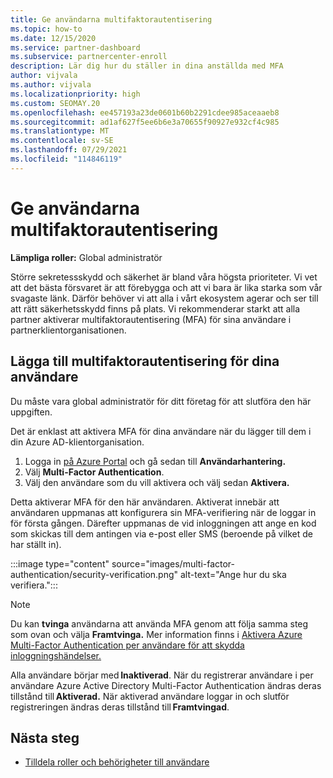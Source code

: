 ```yaml
---
title: Ge användarna multifaktorautentisering
ms.topic: how-to
ms.date: 12/15/2020
ms.service: partner-dashboard
ms.subservice: partnercenter-enroll
description: Lär dig hur du ställer in dina anställda med MFA
author: vijvala
ms.author: vijvala
ms.localizationpriority: high
ms.custom: SEOMAY.20
ms.openlocfilehash: ee457193a23de0601b60b2291cdee985aceaaeb8
ms.sourcegitcommit: ad1af627f5ee6b6e3a70655f90927e932cf4c985
ms.translationtype: MT
ms.contentlocale: sv-SE
ms.lasthandoff: 07/29/2021
ms.locfileid: "114846119"
---
```

# <a name="set-up-your-users-with-multi-factor-authentication"></a>Ge användarna multifaktorautentisering

**Lämpliga roller:** Global administratör

Större sekretessskydd och säkerhet är bland våra högsta prioriteter. Vi vet att det bästa försvaret är att förebygga och att vi bara är lika starka som vår svagaste länk. Därför behöver vi att alla i vårt ekosystem agerar och ser till att rätt säkerhetsskydd finns på plats. Vi rekommenderar starkt att alla partner aktiverar multifaktorautentisering (MFA) för sina användare i partnerklientorganisationen. 

## <a name="add-multi-factor-authentication-for-your-users"></a>Lägga till multifaktorautentisering för dina användare

Du måste vara global administratör för ditt företag för att slutföra den här uppgiften.

Det är enklast att aktivera MFA för dina användare när du lägger till dem i din Azure AD-klientorganisation.

1. Logga in [på Azure Portal](https://portal.azure.com) och gå sedan till **Användarhantering.**
1. Välj **Multi-Factor Authentication**.
1. Välj den användare som du vill aktivera och välj sedan **Aktivera.**

Detta aktiverar MFA för den här användaren. Aktiverat innebär att användaren uppmanas att konfigurera sin MFA-verifiering när de loggar in för första gången. Därefter uppmanas de vid inloggningen att ange en kod som skickas till dem antingen via e-post eller SMS (beroende på vilket de har ställt in).  

:::image type="content" source="images/multi-factor-authentication/security-verification.png" alt-text="Ange hur du ska verifiera.":::

>[!NOTE]
>Du kan **tvinga** användarna att använda MFA genom att följa samma steg som ovan och välja **Framtvinga.** Mer information finns i [Aktivera Azure Multi-Factor Authentication per användare för att skydda inloggningshändelser.](/azure/active-directory/authentication/howto-mfa-userstates) 

Alla användare börjar med **Inaktiverad**. När du registrerar användare i per användare Azure Active Directory Multi-Factor Authentication ändras deras tillstånd till **Aktiverad.** När aktiverad användare loggar in och slutför registreringen ändras deras tillstånd till **Framtvingad**. 

## <a name="next-steps"></a>Nästa steg

- [Tilldela roller och behörigheter till användare](permissions-overview.md)